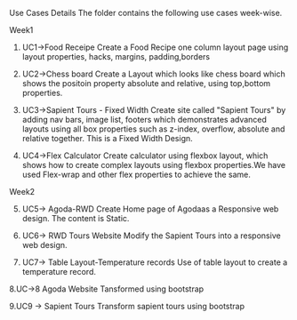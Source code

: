 Use Cases Details
The folder contains the following use cases week-wise.

Week1
1. UC1->Food Receipe
Create a Food Recipe one column layout page using layout properties, hacks, margins, padding,borders

2. UC2->Chess board
Create a Layout which looks like chess board which shows the positoin property absolute and relative, using top,bottom properties.

3. UC3->Sapient Tours - Fixed Width
Create site called "Sapient Tours" by adding nav bars, image list, footers which demonstrates advanced layouts using all box properties such as z-index, overflow, absolute and relative together. This is a Fixed Width Design.

4. UC4->Flex Calculator
Create calculator using flexbox layout, which shows how to create complex layouts using flexbox properties.We have used Flex-wrap and other flex properties to achieve the same.

Week2

5. UC5-> Agoda-RWD
Create Home page of Agodaas a Responsive web design. The content is Static.

6. UC6-> RWD Tours Website
Modify the Sapient Tours into a responsive web design.

7. UC7-> Table Layout-Temperature records
Use of table layout to create a temperature record.

8.UC->8 Agoda Website 
Tansformed using bootstrap



9.UC9 -> Sapient Tours 
Transform sapient tours using bootstrap 